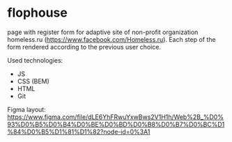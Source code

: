 # flophouse 
page with register form for adaptive site of non-profit organization homeless.ru (https://www.facebook.com/Homeless.ru). 
Each step of the form rendered according to the previous user choice.

Used technologies: 
- JS
- CSS (BEM)
- HTML
- Git

Figma layout: https://www.figma.com/file/dLE6YhFRwuYxwBws2V1H1h/Web%2B_%D0%93%D0%B5%D0%B4%D0%BE%D0%BD%D0%B8%D0%B7%D0%BC%D1%84%D0%B5%D1%81%D1%82?node-id=0%3A1